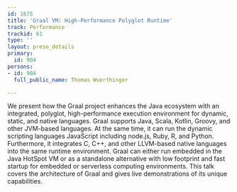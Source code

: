 ```yaml
---
id: 1675
title: 'Graal VM: High-Performance Polyglot Runtime'
track: Performance
trackid: 61
type: ''
layout: preso_details
primary:
  id: 904
persons:
- id: 904
  full_public_name: Thomas Wuerthinger

---
```

We present how the Graal project enhances the Java ecosystem with an integrated, polyglot, high-performance execution environment for dynamic, static, and native languages. Graal supports Java, Scala, Kotlin, Groovy, and other JVM-based languages. At the same time, it can run the dynamic scripting languages JavaScript including node.js, Ruby, R, and Python. Furthermore, it integrates C, C++, and other LLVM-based native languages into the same runtime environment. Graal can either run embedded in the Java HotSpot VM or as a standalone alternative with low footprint and fast startup for embedded or serverless computing environments. This talk covers the architecture of Graal and gives live demonstrations of its unique capabilities.
